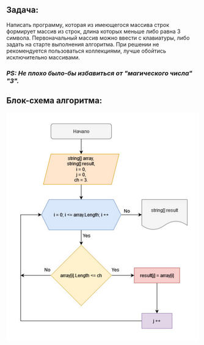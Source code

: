 
## Задача:
Написать программу, которая из имеющегося массива строк формирует массив из строк, длина которых меньше либо равна 3 символа. Первоначальный массив можно ввести с клавиатуры, либо задать на старте выполнения алгоритма. При решении не рекомендуется пользоваться коллекциями, лучше обойтись исключительно массивами.
### _PS: Не плохо было-бы избавиться от "магического числа" "3"._

## Блок-схема алгоритма:
![Блок-схема](Diagram.jpg)

